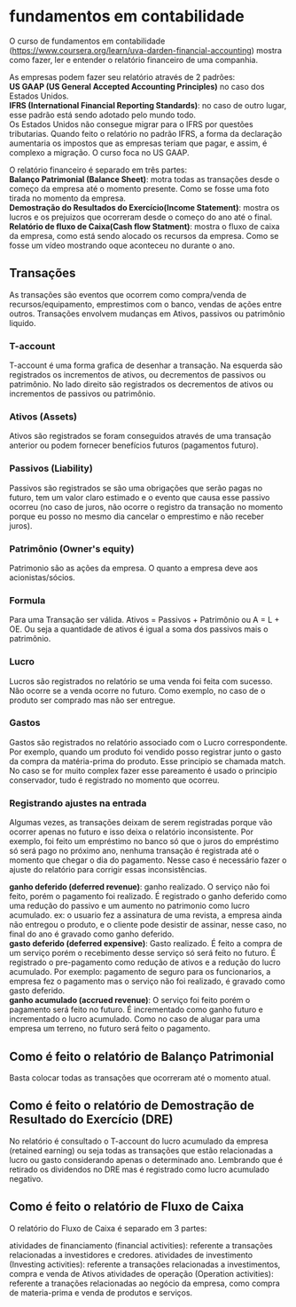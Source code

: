 # fundamentos em contabilidade
O curso de fundamentos em contabilidade (https://www.coursera.org/learn/uva-darden-financial-accounting) mostra como fazer, ler e entender o relatório financeiro de uma companhia.  

As empresas podem fazer seu relatório através de 2 padrões:  
**US GAAP (US General Accepted Accounting Principles)** no caso dos Estados Unidos.  
**IFRS (International Financial Reporting Standards)**: no caso de outro lugar, esse padrão está sendo adotado pelo mundo todo.  
Os Estados Unidos não consegue migrar para o IFRS por questões tributarias. Quando feito o relatório no padrão IFRS, a forma da declaração aumentaria os impostos que as empresas teriam que pagar, e assim, é complexo a migração. 
O curso foca no US GAAP.  

O relatório financeiro é separado em três partes:  
**Balanço Patrimonial (Balance Sheet)**: motra todas as transações desde o começo da empresa até o momento presente. Como se fosse uma foto tirada no momento da empresa.  
**Demostração do Resultados do Exercício(Income Statement)**: mostra os lucros e os prejuizos que ocorreram desde o começo do ano até o final.  
**Relatório de fluxo de Caixa(Cash flow Statment)**: mostra o fluxo de caixa da empresa, como está sendo alocado os recursos da empresa. Como se fosse um vídeo mostrando oque aconteceu no durante o ano.  

## Transações
As transações são eventos que ocorrem como compra/venda de recursos/equipamento, emprestimos com o banco, vendas de ações entre outros. Transações envolvem mudanças em Ativos, passivos ou patrimônio liquido.

### T-account
T-account é uma forma grafica de desenhar a transação. Na esquerda são registrados os incrementos de ativos, ou decrementos de passivos ou patrimônio. No lado direito são registrados os decrementos de ativos ou incrementos de passivos ou  patrimônio.

### Ativos (Assets)
Ativos são registrados se foram conseguidos através de uma transação anterior ou podem fornecer benefícios futuros (pagamentos futuro).

### Passivos (Liability)
Passivos são registrados se são uma obrigações que serão pagas no futuro, tem um valor claro estimado e o evento que causa esse passivo ocorreu (no caso de juros, não ocorre o registro da transação no momento porque eu posso no mesmo dia cancelar o emprestimo e não receber juros).

### Patrimônio (Owner's equity)
Patrimonio são as ações da empresa. O quanto a empresa deve aos acionistas/sócios.

### Formula
Para uma Transação ser válida. Ativos = Passivos + Patrimônio ou  A = L + OE. Ou seja a quantidade de ativos é igual a soma dos passivos mais o patrimônio.


### Lucro
Lucros são registrados no relatório se uma venda foi feita com sucesso. Não ocorre se a venda ocorre no futuro. Como exemplo, no caso de o produto ser comprado mas não ser entregue.  
### Gastos
Gastos são registrados no relatório associado com o Lucro correspondente. Por exemplo, quando um produto foi vendido posso registrar junto o gasto da compra da matéria-prima do produto. Esse principio se chamada match. No caso se for muito complex fazer esse pareamento é usado o principio conservador, tudo é registrado no momento que ocorreu.  

### Registrando ajustes na entrada
Algumas vezes, as transações deixam de serem registradas porque vão ocorrer apenas no futuro e isso deixa o relatório inconsistente. Por exemplo, foi feito um empréstimo no banco só que o juros do empréstimo só será pago no próximo ano, nenhuma transação é registrada até o momento que chegar o dia do pagamento. Nesse caso é necessário fazer o ajuste do relatório para corrigir essas inconsistências.  

**ganho deferido (deferred revenue)**: ganho realizado. O serviço não foi feito, porém o pagamento foi realizado. É registrado o ganho deferido como uma redução do passivo e um aumento no patrimonio como lucro acumulado. ex: o usuario fez a assinatura de uma revista, a empresa ainda não entregou o produto, e o cliente pode desistir de assinar, nesse caso, no final do ano é gravado como ganho deferido.  
**gasto deferido (deferred expensive)**: Gasto realizado. É feito a compra de um serviço porém o recebimento desse serviço só será feito no futuro. É registrado o pre-pagamento como redução de ativos e a redução do lucro acumulado. Por exemplo: pagamento de seguro para os funcionarios, a empresa fez o pagamento mas o serviço não foi realizado, é gravado como gasto deferido.  
**ganho acumulado (accrued revenue)**: O serviço foi feito porém o pagamento será feito no futuro. É incrementado como ganho futuro e incrementado o lucro acumulado. Como no caso de alugar para uma empresa um terreno, no futuro será feito o pagamento.  

## Como é feito o relatório de Balanço Patrimonial
Basta colocar todas as transações que ocorreram até o momento atual.

## Como é feito o relatório de Demostração de Resultado do Exercício (DRE)
No relatório é consultado o T-account do lucro acumulado da empresa (retained earning) ou seja todas as transações que estão relacionadas a lucro ou gasto considerando apenas o determinado ano. Lembrando que é retirado os dividendos no DRE mas é registrado como lucro acumulado negativo.

## Como é feito o relatório de Fluxo de Caixa
O relatório do Fluxo de Caixa é separado em 3 partes:

atividades de financiamento (financial activities): referente a transações relacionadas a investidores e credores.
atividades de investimento (Investing activities): referente a transações relacionadas a investimentos, compra e venda de Ativos
atividades de operação (Operation activities): referente a tranações relacionadas ao negócio da empresa, como compra de materia-prima e venda de produtos e serviços.
